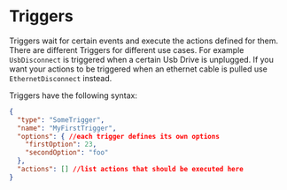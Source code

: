 # Triggers

Triggers wait for certain events and execute the actions defined for them.
There are different Triggers for different use cases.
For example ```UsbDisconnect``` is triggered when a certain Usb Drive is unplugged.
If you want your actions to be triggered when an ethernet cable is pulled use ```EthernetDisconnect``` instead.

Triggers have the following syntax:
``` json
{
  "type": "SomeTrigger",
  "name": "MyFirstTrigger",
  "options": { //each trigger defines its own options
    "firstOption": 23,
    "secondOption": "foo"
  },
  "actions": [] //list actions that should be executed here
}
```
